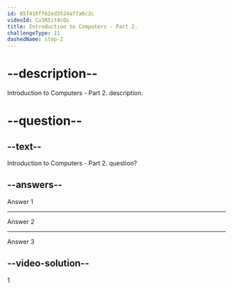 ```yaml
---
id: 65f416ff62ed3524affa6c2c
videoId: Cu3R5it4cQs
title: Introduction to Computers - Part 2.
challengeType: 11
dashedName: step-2
---
```


# --description--

Introduction to Computers - Part 2. description.

# --question--

## --text--

Introduction to Computers - Part 2. question?

## --answers--

Answer 1

---

Answer 2

---

Answer 3

## --video-solution--

1
